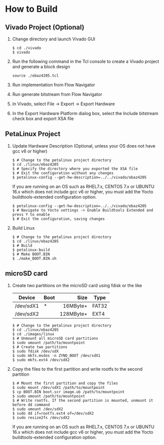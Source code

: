 # How to Build 

## Vivado Project (Optional)

1. Change directory and launch Vivado GUI

    ```console
    $ cd ./vivado
    $ vivado
    ```

1. Run the following command in the Tcl console to create a Vivado project and generate a block design

    ```
    source ./ebaz4205.tcl
    ```

1. Run implementation from Flow Navigator

1. Run generate bitstream from Flow Navigator

1. In Vivado, select File -> Export -> Export Hardware

1. In the Export Hardware Platform dialog box, select the Include bitstream check box and export XSA file


## PetaLinux Project

1. Update Hardware Description (Optional, unless your OS does not have gcc v6 or higher)

    ```console
    $ # Change to the petalinux project directory
    $ cd ./linux/ebaz4205
    $ # Specify the directory where you exported the XSA file
    $ # Exit the configuration without any changes
    $ petalinux-config --get-hw-description=../../vivado/ebaz4205
    ```

    If you are running on an OS such as RHEL7.x, CENTOS 7.x or UBUNTU 16.x which does not include gcc v6 or higher, you must add the Yocto buildtools-extended configuration option.

    ```console
    $ petalinux-config --get-hw-description=../../vivado/ebaz4205
    $ # Navigate to Yocto settings -> Enable Buildtools Extended and press Y to enable
    $ # Exit the configuration, saving changes
    ```

1. Build Linux

    ```console
    $ # Change to the petalinux project directory
    $ cd ./linux/ebaz4205
    $ # Build
    $ petalinux-build
    $ # Make BOOT.BIN
    $ ./make_BOOT.BIN.sh
    ```


## microSD card

1. Create two partitions on the microSD card using fdisk or the like

    |Device|Boot|Size|Type|
    |----|----|---:|----|
    |/dev/sdX1|*|16MByte+|FAT32|
    |/dev/sdX2||128MByte+|EXT4|

    ```console
    $ # Change to the petalinux project directory
    $ cd ./linux/ebaz4205
    $ cd ./images/linux
    $ # Unmount all microSD card partitions
    $ sudo umount /path/to/mountpoint
    $ # Create two partitions
    $ sudo fdisk /dev/sdX
    $ sudo mkfs.msdos -n ZYNQ_BOOT /dev/sdX1
    $ sudo mkfs.ext4 /dev/sdX2
    ```

1. Copy the files to the first partition and write rootfs to the second partition

    ```console
    $ # Mount the first partition and copy the files
    $ sudo mount /dev/sdX1 /path/to/mountpoint
    $ cp BOOT.BIN boot.scr image.ub /path/to/mountpoint
    $ sudo umount /path/to/mountpoint
    $ # Write rootfs. If the second partition is mounted, unmount it before dd command
    $ sudo umount /dev/sdX2
    $ sudo dd if=rootfs.ext4 of=/dev/sdX2
    $ sudo resize2fs /dev/sdX2
    ```

    If you are running on an OS such as RHEL7.x, CENTOS 7.x or UBUNTU 16.x which does not include gcc v6 or higher, you must add the Yocto buildtools-extended configuration option.


